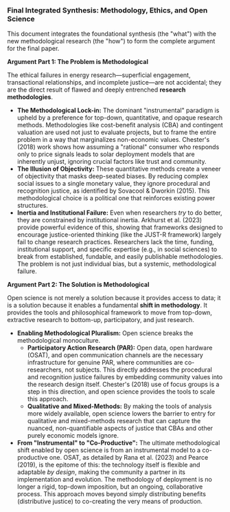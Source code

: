 ### Final Integrated Synthesis: Methodology, Ethics, and Open Science

This document integrates the foundational synthesis (the "what") with the new methodological research (the "how") to form the complete argument for the final paper.

**Argument Part 1: The Problem is Methodological**

The ethical failures in energy research—superficial engagement, transactional relationships, and incomplete justice—are not accidental; they are the direct result of flawed and deeply entrenched **research methodologies**.

*   **The Methodological Lock-in:** The dominant "instrumental" paradigm is upheld by a preference for top-down, quantitative, and opaque research methods. Methodologies like cost-benefit analysis (CBA) and contingent valuation are used not just to evaluate projects, but to frame the entire problem in a way that marginalizes non-economic values. Chester's (2018) work shows how assuming a "rational" consumer who responds only to price signals leads to solar deployment models that are inherently unjust, ignoring crucial factors like trust and community.
*   **The Illusion of Objectivity:** These quantitative methods create a veneer of objectivity that masks deep-seated biases. By reducing complex social issues to a single monetary value, they ignore procedural and recognition justice, as identified by Sovacool & Dworkin (2015). This methodological choice is a political one that reinforces existing power structures.
*   **Inertia and Institutional Failure:** Even when researchers *try* to do better, they are constrained by institutional inertia. Arkhurst et al. (2023) provide powerful evidence of this, showing that frameworks designed to encourage justice-oriented thinking (like the JUST-R framework) largely fail to change research practices. Researchers lack the time, funding, institutional support, and specific expertise (e.g., in social sciences) to break from established, fundable, and easily publishable methodologies. The problem is not just individual bias, but a systemic, methodological failure.

**Argument Part 2: The Solution is Methodological**

Open science is not merely a solution because it provides access to data; it is a solution because it enables a fundamental **shift in methodology**. It provides the tools and philosophical framework to move from top-down, extractive research to bottom-up, participatory, and just research.

*   **Enabling Methodological Pluralism:** Open science breaks the methodological monoculture.
    *   **Participatory Action Research (PAR):** Open data, open hardware (OSAT), and open communication channels are the necessary infrastructure for genuine PAR, where communities are co-researchers, not subjects. This directly addresses the procedural and recognition justice failures by embedding community values into the research design itself. Chester's (2018) use of focus groups is a step in this direction, and open science provides the tools to scale this approach.
    *   **Qualitative and Mixed-Methods:** By making the tools of analysis more widely available, open science lowers the barrier to entry for qualitative and mixed-methods research that can capture the nuanced, non-quantifiable aspects of justice that CBAs and other purely economic models ignore.
*   **From "Instrumental" to "Co-Productive":** The ultimate methodological shift enabled by open science is from an instrumental model to a co-productive one. OSAT, as detailed by Rana et al. (2023) and Pearce (2019), is the epitome of this: the technology itself is flexible and adaptable *by design*, making the community a partner in its implementation and evolution. The methodology of deployment is no longer a rigid, top-down imposition, but an ongoing, collaborative process. This approach moves beyond simply distributing benefits (distributive justice) to co-creating the very means of production. 